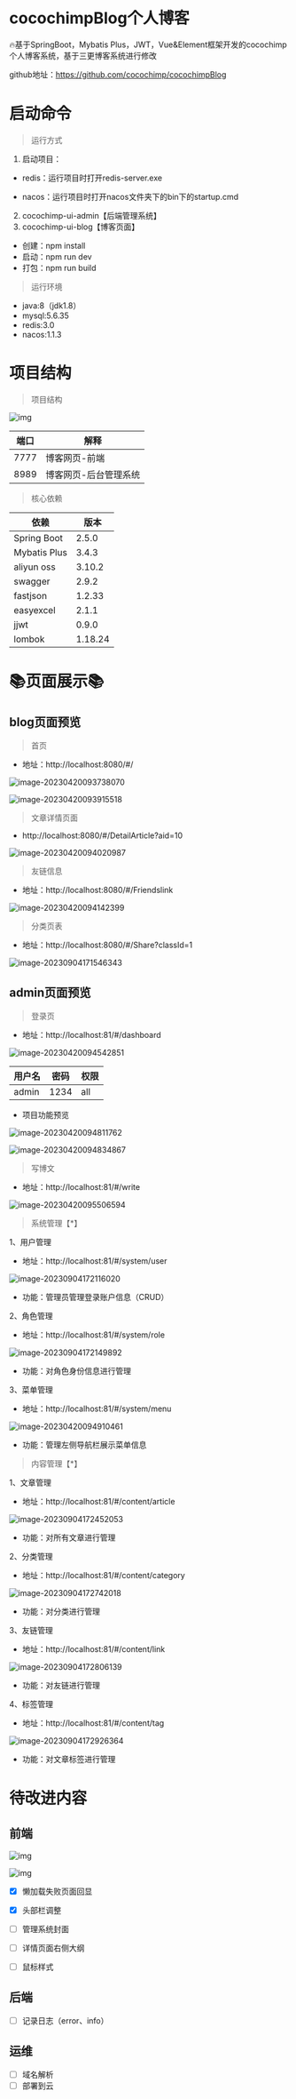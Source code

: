 # cocochimpBlog个人博客

🔥基于SpringBoot，Mybatis Plus，JWT，Vue&Element框架开发的cocochimp个人博客系统，基于三更博客系统进行修改

github地址：https://github.com/cocochimp/cocochimpBlog



# 启动命令

>运行方式

1. 启动项目：

* redis：运行项目时打开redis-server.exe

* nacos：运行项目时打开nacos文件夹下的bin下的startup.cmd

2. cocochimp-ui-admin【后端管理系统】
3. cocochimp-ui-blog【博客页面】

* 创建：npm install
* 启动：npm run dev
* 打包：npm run build



> 运行环境

- java:8（jdk1.8）
- mysql:5.6.35
- redis:3.0
- nacos:1.1.3



# 项目结构

> 项目结构

![img](https://cdn.nlark.com/yuque/0/2024/png/35382725/1709975056459-0e29e5c6-87d4-43ff-8a08-98c4f352657d.png)

| 端口 | 解释                  |
| ---- | --------------------- |
| 7777 | 博客网页-前端         |
| 8989 | 博客网页-后台管理系统 |



> 核心依赖

| 依赖         | 版本    |
| ------------ | ------- |
| Spring Boot  | 2.5.0   |
| Mybatis Plus | 3.4.3   |
| aliyun oss   | 3.10.2  |
| swagger      | 2.9.2   |
| fastjson     | 1.2.33  |
| easyexcel    | 2.1.1   |
| jjwt         | 0.9.0   |
| lombok       | 1.18.24 |



# 📚页面展示📚

## blog页面预览

> 首页

* 地址：http://localhost:8080/#/

![image-20230420093738070](https://cocochimp-img.oss-cn-beijing.aliyuncs.com/23-03/20230420093738.png)

![image-20230420093915518](https://cocochimp-img.oss-cn-beijing.aliyuncs.com/23-03/20230420093915.png)



> 文章详情页面

* http://localhost:8080/#/DetailArticle?aid=10

![image-20230420094020987](https://cocochimp-img.oss-cn-beijing.aliyuncs.com/23-03/20230420094021.png)



> 友链信息

* 地址：http://localhost:8080/#/Friendslink

![image-20230420094142399](https://cocochimp-img.oss-cn-beijing.aliyuncs.com/23-03/20230420094142.png)



> 分类页表

* 地址：http://localhost:8080/#/Share?classId=1

![image-20230904171546343](https://cocochimp-img.oss-cn-beijing.aliyuncs.com/23-03/20230904171553.png)



## admin页面预览

> 登录页

* 地址：http://localhost:81/#/dashboard

![image-20230420094542851](https://cocochimp-img.oss-cn-beijing.aliyuncs.com/23-03/20230420094543.png)

| 用户名 | 密码 | 权限 |
| ------ | ---- | ---- |
| admin  | 1234 | all  |

* 项目功能预览

![image-20230420094811762](https://cocochimp-img.oss-cn-beijing.aliyuncs.com/23-03/20230420094811.png)

![image-20230420094834867](https://cocochimp-img.oss-cn-beijing.aliyuncs.com/23-03/20230420094834.png)



> 写博文

* 地址：http://localhost:81/#/write

![image-20230420095506594](https://cocochimp-img.oss-cn-beijing.aliyuncs.com/23-03/20230420095506.png)



> 系统管理【*】

1、用户管理

* 地址：http://localhost:81/#/system/user

![image-20230904172116020](https://cocochimp-img.oss-cn-beijing.aliyuncs.com/23-03/20230904172116.png)

* 功能：管理员管理登录账户信息（CRUD）



2、角色管理

* 地址：http://localhost:81/#/system/role

![image-20230904172149892](https://cocochimp-img.oss-cn-beijing.aliyuncs.com/23-03/20230904172149.png)

* 功能：对角色身份信息进行管理



3、菜单管理

* 地址：http://localhost:81/#/system/menu

![image-20230420094910461](https://cocochimp-img.oss-cn-beijing.aliyuncs.com/23-03/20230420094910.png)

* 功能：管理左侧导航栏展示菜单信息



> 内容管理【*】

1、文章管理

* 地址：http://localhost:81/#/content/article

![image-20230904172452053](https://cocochimp-img.oss-cn-beijing.aliyuncs.com/23-03/20230904172452.png)

* 功能：对所有文章进行管理



2、分类管理

* 地址：http://localhost:81/#/content/category

![image-20230904172742018](https://cocochimp-img.oss-cn-beijing.aliyuncs.com/23-03/20230904172742.png)

* 功能：对分类进行管理



3、友链管理

* 地址：http://localhost:81/#/content/link

![image-20230904172806139](https://cocochimp-img.oss-cn-beijing.aliyuncs.com/23-03/20230904172806.png)

* 功能：对友链进行管理



4、标签管理

* 地址：http://localhost:81/#/content/tag

![image-20230904172926364](https://cocochimp-img.oss-cn-beijing.aliyuncs.com/23-03/20230904172926.png)

* 功能：对文章标签进行管理



# 待改进内容

## 前端

![img](https://cdn.nlark.com/yuque/0/2023/png/35382725/1696057584297-8011b12d-a4e9-4c53-8529-5faaa1f3c8d5.png)

![img](https://cdn.nlark.com/yuque/0/2023/png/35382725/1696057625946-f753f038-5fa2-4397-9c4b-bfff6cc6364b.png)

- [x] 懒加载失败页面回显
- [x] 头部栏调整
- [ ] 管理系统封面
- [ ] 详情页面右侧大纲
- [ ] 鼠标样式



## **后端**

- [ ] 记录日志（error、info）



## **运维**

- [ ] 域名解析
- [ ] 部署到云
